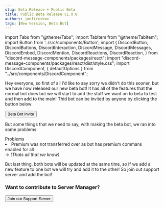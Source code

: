 ```yaml
---
slug: Beta Release + Public Beta
title: Public Beta Release v1.0.0
authors: jonfirexbox
tags: [New Version, Beta Bot]
---
```

import Tabs from "@theme/Tabs";
import TabItem from "@theme/TabItem";
import Button from '../src/components/Button';
import { DiscordButton, DiscordButtons, DiscordInteraction, DiscordMessage, DiscordMessages, DiscordEmbed, DiscordMention, DiscordReactions, DiscordReaction, } from "discord-message-components/packages/react"; import "discord-message-components/packages/react/dist/style.css"; import DiscordComponent, { defaultOptions } from "../src/components/DiscordComponent";

Hey everyone, so first of all i'd like to say sorry we didn't do this sooner, but we have now released our new beta bot! It has all of the features that the normal bot does but we will start to add the stuff we want on to beta to test and then add to the main! Thid bot can be invited by anyone by clicking the button below

<div className="pyc-hero__actions">
  <Button link="https://discord.gg/6bCKvP24kb">Beta Bot Invite</Button>
</div>

But some things that we need to say, with making the beta bot, we ran into some problems:

<div className="box red animation no-background">
<div className="title">
Problems
</div>
<li>Premium was not transferred over as bot has premium commans enabled for all</li>
→ <em>(Thats all that we know)</em>
</div>

But last thing, both bots will be updated at the same time, so if we add a new feature to one bot we will try and add it to the other! So join out support server and add the bot!

<h3>Want to contribute to Server Manager?</h3>

<div className="pyc-hero__actions">
  <Button link="https://discord.gg/6bCKvP24kb">Join our Support Server</Button>
</div>
